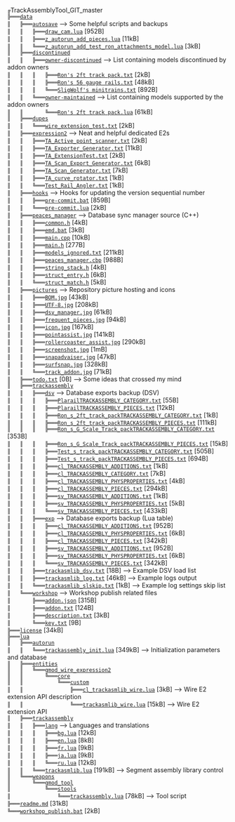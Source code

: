 ﻿`╔`TrackAssemblyTool_GIT_master  
`╠═══`[`data`](https://github.com/dvdvideo1234/TrackAssemblyTool/blob/master/data)  
`║   ╠═══`[`autosave`](https://github.com/dvdvideo1234/TrackAssemblyTool/blob/master/data/autosave) --> Some helpful scripts and backups  
`║   ║   ╠═══`[`draw_cam.lua`](https://github.com/dvdvideo1234/TrackAssemblyTool/blob/master/data/autosave/draw_cam.lua) [952B]  
`║   ║   ╠═══`[`z_autorun_add_pieces.lua`](https://github.com/dvdvideo1234/TrackAssemblyTool/blob/master/data/autosave/z_autorun_add_pieces.lua) [11kB]  
`║   ║   ╚═══`[`z_autorun_add_test_ron_attachments_model.lua`](https://github.com/dvdvideo1234/TrackAssemblyTool/blob/master/data/autosave/z_autorun_add_test_ron_attachments_model.lua) [3kB]  
`║   ╠═══`[`discontinued`](https://github.com/dvdvideo1234/TrackAssemblyTool/blob/master/data/discontinued)  
`║   ║   ╠═══`[`owner-discontinued`](https://github.com/dvdvideo1234/TrackAssemblyTool/blob/master/data/discontinued/owner-discontinued) --> List containing models discontinued by addon owners  
`║   ║   ║   ╠═══`[`Ron's 2ft track pack.txt`](https://github.com/dvdvideo1234/TrackAssemblyTool/blob/master/data/discontinued/owner-discontinued/Ron's%202ft%20track%20pack.txt) [2kB]  
`║   ║   ║   ╠═══`[`Ron's 56 gauge rails.txt`](https://github.com/dvdvideo1234/TrackAssemblyTool/blob/master/data/discontinued/owner-discontinued/Ron's%2056%20gauge%20rails.txt) [48kB]  
`║   ║   ║   ╚═══`[`SligWolf's minitrains.txt`](https://github.com/dvdvideo1234/TrackAssemblyTool/blob/master/data/discontinued/owner-discontinued/SligWolf's%20minitrains.txt) [892B]  
`║   ║   ╚═══`[`owner-maintained`](https://github.com/dvdvideo1234/TrackAssemblyTool/blob/master/data/discontinued/owner-maintained) --> List containing models supported by the addon owners  
`║   ║       ╚═══`[`Ron's 2ft track pack.lua`](https://github.com/dvdvideo1234/TrackAssemblyTool/blob/master/data/discontinued/owner-maintained/Ron's%202ft%20track%20pack.lua) [61kB]  
`║   ╠═══`[`dupes`](https://github.com/dvdvideo1234/TrackAssemblyTool/blob/master/data/dupes)  
`║   ║   ╚═══`[`wire_extension_test.txt`](https://github.com/dvdvideo1234/TrackAssemblyTool/blob/master/data/dupes/wire_extension_test.txt) [2kB]  
`║   ╠═══`[`expression2`](https://github.com/dvdvideo1234/TrackAssemblyTool/blob/master/data/expression2) --> Neat and helpful dedicated E2s  
`║   ║   ╠═══`[`TA_Active_point_scanner.txt`](https://github.com/dvdvideo1234/TrackAssemblyTool/blob/master/data/expression2/TA_Active_point_scanner.txt) [2kB]  
`║   ║   ╠═══`[`TA_Exporter_Generator.txt`](https://github.com/dvdvideo1234/TrackAssemblyTool/blob/master/data/expression2/TA_Exporter_Generator.txt) [11kB]  
`║   ║   ╠═══`[`TA_ExtensionTest.txt`](https://github.com/dvdvideo1234/TrackAssemblyTool/blob/master/data/expression2/TA_ExtensionTest.txt) [2kB]  
`║   ║   ╠═══`[`TA_Scan_Export_Generator.txt`](https://github.com/dvdvideo1234/TrackAssemblyTool/blob/master/data/expression2/TA_Scan_Export_Generator.txt) [6kB]  
`║   ║   ╠═══`[`TA_Scan_Generator.txt`](https://github.com/dvdvideo1234/TrackAssemblyTool/blob/master/data/expression2/TA_Scan_Generator.txt) [7kB]  
`║   ║   ╠═══`[`TA_curve_rotator.txt`](https://github.com/dvdvideo1234/TrackAssemblyTool/blob/master/data/expression2/TA_curve_rotator.txt) [1kB]  
`║   ║   ╚═══`[`Test_Rail_Angler.txt`](https://github.com/dvdvideo1234/TrackAssemblyTool/blob/master/data/expression2/Test_Rail_Angler.txt) [1kB]  
`║   ╠═══`[`hooks`](https://github.com/dvdvideo1234/TrackAssemblyTool/blob/master/data/hooks) --> Hooks for updating the version sequential number  
`║   ║   ╠═══`[`pre-commit.bat`](https://github.com/dvdvideo1234/TrackAssemblyTool/blob/master/data/hooks/pre-commit.bat) [859B]  
`║   ║   ╚═══`[`pre-commit.lua`](https://github.com/dvdvideo1234/TrackAssemblyTool/blob/master/data/hooks/pre-commit.lua) [2kB]  
`║   ╠═══`[`peaces_manager`](https://github.com/dvdvideo1234/TrackAssemblyTool/blob/master/data/peaces_manager) --> Database sync manager source (C++)  
`║   ║   ╠═══`[`common.h`](https://github.com/dvdvideo1234/TrackAssemblyTool/blob/master/data/peaces_manager/common.h) [4kB]  
`║   ║   ╠═══`[`emd.bat`](https://github.com/dvdvideo1234/TrackAssemblyTool/blob/master/data/peaces_manager/emd.bat) [3kB]  
`║   ║   ╠═══`[`main.cpp`](https://github.com/dvdvideo1234/TrackAssemblyTool/blob/master/data/peaces_manager/main.cpp) [10kB]  
`║   ║   ╠═══`[`main.h`](https://github.com/dvdvideo1234/TrackAssemblyTool/blob/master/data/peaces_manager/main.h) [277B]  
`║   ║   ╠═══`[`models_ignored.txt`](https://github.com/dvdvideo1234/TrackAssemblyTool/blob/master/data/peaces_manager/models_ignored.txt) [211kB]  
`║   ║   ╠═══`[`peaces_manager.cbp`](https://github.com/dvdvideo1234/TrackAssemblyTool/blob/master/data/peaces_manager/peaces_manager.cbp) [988B]  
`║   ║   ╠═══`[`string_stack.h`](https://github.com/dvdvideo1234/TrackAssemblyTool/blob/master/data/peaces_manager/string_stack.h) [4kB]  
`║   ║   ╠═══`[`struct_entry.h`](https://github.com/dvdvideo1234/TrackAssemblyTool/blob/master/data/peaces_manager/struct_entry.h) [6kB]  
`║   ║   ╚═══`[`struct_match.h`](https://github.com/dvdvideo1234/TrackAssemblyTool/blob/master/data/peaces_manager/struct_match.h) [5kB]  
`║   ╠═══`[`pictures`](https://github.com/dvdvideo1234/TrackAssemblyTool/blob/master/data/pictures) --> Repository picture hosting and icons  
`║   ║   ╠═══`[`BOM.jpg`](https://github.com/dvdvideo1234/TrackAssemblyTool/blob/master/data/pictures/BOM.jpg) [43kB]  
`║   ║   ╠═══`[`UTF-8.jpg`](https://github.com/dvdvideo1234/TrackAssemblyTool/blob/master/data/pictures/UTF-8.jpg) [208kB]  
`║   ║   ╠═══`[`dsv_manager.jpg`](https://github.com/dvdvideo1234/TrackAssemblyTool/blob/master/data/pictures/dsv_manager.jpg) [61kB]  
`║   ║   ╠═══`[`frequent_pieces.jpg`](https://github.com/dvdvideo1234/TrackAssemblyTool/blob/master/data/pictures/frequent_pieces.jpg) [94kB]  
`║   ║   ╠═══`[`icon.jpg`](https://github.com/dvdvideo1234/TrackAssemblyTool/blob/master/data/pictures/icon.jpg) [167kB]  
`║   ║   ╠═══`[`pointassist.jpg`](https://github.com/dvdvideo1234/TrackAssemblyTool/blob/master/data/pictures/pointassist.jpg) [141kB]  
`║   ║   ╠═══`[`rollercoaster_assist.jpg`](https://github.com/dvdvideo1234/TrackAssemblyTool/blob/master/data/pictures/rollercoaster_assist.jpg) [290kB]  
`║   ║   ╠═══`[`screenshot.jpg`](https://github.com/dvdvideo1234/TrackAssemblyTool/blob/master/data/pictures/screenshot.jpg) [1mB]  
`║   ║   ╠═══`[`snapadvaiser.jpg`](https://github.com/dvdvideo1234/TrackAssemblyTool/blob/master/data/pictures/snapadvaiser.jpg) [47kB]  
`║   ║   ╠═══`[`surfsnap.jpg`](https://github.com/dvdvideo1234/TrackAssemblyTool/blob/master/data/pictures/surfsnap.jpg) [328kB]  
`║   ║   ╚═══`[`track_addon.jpg`](https://github.com/dvdvideo1234/TrackAssemblyTool/blob/master/data/pictures/track_addon.jpg) [71kB]  
`║   ╠═══`[`todo.txt`](https://github.com/dvdvideo1234/TrackAssemblyTool/blob/master/data/todo.txt) [0B] --> Some ideas that crossed my mind  
`║   ╠═══`[`trackassembly`](https://github.com/dvdvideo1234/TrackAssemblyTool/blob/master/data/trackassembly)  
`║   ║   ╠═══`[`dsv`](https://github.com/dvdvideo1234/TrackAssemblyTool/blob/master/data/trackassembly/dsv) --> Database exports backup (DSV)  
`║   ║   ║   ╠═══`[`PlarailTRACKASSEMBLY_CATEGORY.txt`](https://github.com/dvdvideo1234/TrackAssemblyTool/blob/master/data/trackassembly/dsv/PlarailTRACKASSEMBLY_CATEGORY.txt) [55B]  
`║   ║   ║   ╠═══`[`PlarailTRACKASSEMBLY_PIECES.txt`](https://github.com/dvdvideo1234/TrackAssemblyTool/blob/master/data/trackassembly/dsv/PlarailTRACKASSEMBLY_PIECES.txt) [12kB]  
`║   ║   ║   ╠═══`[`Ron_s_2ft_track_packTRACKASSEMBLY_CATEGORY.txt`](https://github.com/dvdvideo1234/TrackAssemblyTool/blob/master/data/trackassembly/dsv/Ron_s_2ft_track_packTRACKASSEMBLY_CATEGORY.txt) [1kB]  
`║   ║   ║   ╠═══`[`Ron_s_2ft_track_packTRACKASSEMBLY_PIECES.txt`](https://github.com/dvdvideo1234/TrackAssemblyTool/blob/master/data/trackassembly/dsv/Ron_s_2ft_track_packTRACKASSEMBLY_PIECES.txt) [111kB]  
`║   ║   ║   ╠═══`[`Ron_s_G_Scale_Track_packTRACKASSEMBLY_CATEGORY.txt`](https://github.com/dvdvideo1234/TrackAssemblyTool/blob/master/data/trackassembly/dsv/Ron_s_G_Scale_Track_packTRACKASSEMBLY_CATEGORY.txt) [353B]  
`║   ║   ║   ╠═══`[`Ron_s_G_Scale_Track_packTRACKASSEMBLY_PIECES.txt`](https://github.com/dvdvideo1234/TrackAssemblyTool/blob/master/data/trackassembly/dsv/Ron_s_G_Scale_Track_packTRACKASSEMBLY_PIECES.txt) [15kB]  
`║   ║   ║   ╠═══`[`Test_s_track_packTRACKASSEMBLY_CATEGORY.txt`](https://github.com/dvdvideo1234/TrackAssemblyTool/blob/master/data/trackassembly/dsv/Test_s_track_packTRACKASSEMBLY_CATEGORY.txt) [505B]  
`║   ║   ║   ╠═══`[`Test_s_track_packTRACKASSEMBLY_PIECES.txt`](https://github.com/dvdvideo1234/TrackAssemblyTool/blob/master/data/trackassembly/dsv/Test_s_track_packTRACKASSEMBLY_PIECES.txt) [694B]  
`║   ║   ║   ╠═══`[`cl_TRACKASSEMBLY_ADDITIONS.txt`](https://github.com/dvdvideo1234/TrackAssemblyTool/blob/master/data/trackassembly/dsv/cl_TRACKASSEMBLY_ADDITIONS.txt) [1kB]  
`║   ║   ║   ╠═══`[`cl_TRACKASSEMBLY_CATEGORY.txt`](https://github.com/dvdvideo1234/TrackAssemblyTool/blob/master/data/trackassembly/dsv/cl_TRACKASSEMBLY_CATEGORY.txt) [7kB]  
`║   ║   ║   ╠═══`[`cl_TRACKASSEMBLY_PHYSPROPERTIES.txt`](https://github.com/dvdvideo1234/TrackAssemblyTool/blob/master/data/trackassembly/dsv/cl_TRACKASSEMBLY_PHYSPROPERTIES.txt) [4kB]  
`║   ║   ║   ╠═══`[`cl_TRACKASSEMBLY_PIECES.txt`](https://github.com/dvdvideo1234/TrackAssemblyTool/blob/master/data/trackassembly/dsv/cl_TRACKASSEMBLY_PIECES.txt) [294kB]  
`║   ║   ║   ╠═══`[`sv_TRACKASSEMBLY_ADDITIONS.txt`](https://github.com/dvdvideo1234/TrackAssemblyTool/blob/master/data/trackassembly/dsv/sv_TRACKASSEMBLY_ADDITIONS.txt) [1kB]  
`║   ║   ║   ╠═══`[`sv_TRACKASSEMBLY_PHYSPROPERTIES.txt`](https://github.com/dvdvideo1234/TrackAssemblyTool/blob/master/data/trackassembly/dsv/sv_TRACKASSEMBLY_PHYSPROPERTIES.txt) [5kB]  
`║   ║   ║   ╚═══`[`sv_TRACKASSEMBLY_PIECES.txt`](https://github.com/dvdvideo1234/TrackAssemblyTool/blob/master/data/trackassembly/dsv/sv_TRACKASSEMBLY_PIECES.txt) [433kB]  
`║   ║   ╠═══`[`exp`](https://github.com/dvdvideo1234/TrackAssemblyTool/blob/master/data/trackassembly/exp) --> Database exports backup (Lua table)  
`║   ║   ║   ╠═══`[`cl_TRACKASSEMBLY_ADDITIONS.txt`](https://github.com/dvdvideo1234/TrackAssemblyTool/blob/master/data/trackassembly/exp/cl_TRACKASSEMBLY_ADDITIONS.txt) [952B]  
`║   ║   ║   ╠═══`[`cl_TRACKASSEMBLY_PHYSPROPERTIES.txt`](https://github.com/dvdvideo1234/TrackAssemblyTool/blob/master/data/trackassembly/exp/cl_TRACKASSEMBLY_PHYSPROPERTIES.txt) [6kB]  
`║   ║   ║   ╠═══`[`cl_TRACKASSEMBLY_PIECES.txt`](https://github.com/dvdvideo1234/TrackAssemblyTool/blob/master/data/trackassembly/exp/cl_TRACKASSEMBLY_PIECES.txt) [342kB]  
`║   ║   ║   ╠═══`[`sv_TRACKASSEMBLY_ADDITIONS.txt`](https://github.com/dvdvideo1234/TrackAssemblyTool/blob/master/data/trackassembly/exp/sv_TRACKASSEMBLY_ADDITIONS.txt) [952B]  
`║   ║   ║   ╠═══`[`sv_TRACKASSEMBLY_PHYSPROPERTIES.txt`](https://github.com/dvdvideo1234/TrackAssemblyTool/blob/master/data/trackassembly/exp/sv_TRACKASSEMBLY_PHYSPROPERTIES.txt) [6kB]  
`║   ║   ║   ╚═══`[`sv_TRACKASSEMBLY_PIECES.txt`](https://github.com/dvdvideo1234/TrackAssemblyTool/blob/master/data/trackassembly/exp/sv_TRACKASSEMBLY_PIECES.txt) [342kB]  
`║   ║   ╠═══`[`trackasmlib_dsv.txt`](https://github.com/dvdvideo1234/TrackAssemblyTool/blob/master/data/trackassembly/trackasmlib_dsv.txt) [18B] --> Example DSV load list  
`║   ║   ╠═══`[`trackasmlib_log.txt`](https://github.com/dvdvideo1234/TrackAssemblyTool/blob/master/data/trackassembly/trackasmlib_log.txt) [46kB] --> Example logs output  
`║   ║   ╚═══`[`trackasmlib_slskip.txt`](https://github.com/dvdvideo1234/TrackAssemblyTool/blob/master/data/trackassembly/trackasmlib_slskip.txt) [1kB] --> Example log settings skip list  
`║   ╚═══`[`workshop`](https://github.com/dvdvideo1234/TrackAssemblyTool/blob/master/data/workshop) --> Workshop publish related files  
`║       ╠═══`[`addon.json`](https://github.com/dvdvideo1234/TrackAssemblyTool/blob/master/data/workshop/addon.json) [315B]  
`║       ╠═══`[`addon.txt`](https://github.com/dvdvideo1234/TrackAssemblyTool/blob/master/data/workshop/addon.txt) [124B]  
`║       ╠═══`[`description.txt`](https://github.com/dvdvideo1234/TrackAssemblyTool/blob/master/data/workshop/description.txt) [3kB]  
`║       ╚═══`[`key.txt`](https://github.com/dvdvideo1234/TrackAssemblyTool/blob/master/data/workshop/key.txt) [9B]  
`╠═══`[`license`](https://github.com/dvdvideo1234/TrackAssemblyTool/blob/master/license) [34kB]  
`╠═══`[`lua`](https://github.com/dvdvideo1234/TrackAssemblyTool/blob/master/lua)  
`║   ╠═══`[`autorun`](https://github.com/dvdvideo1234/TrackAssemblyTool/blob/master/lua/autorun)  
`║   ║   ╚═══`[`trackassembly_init.lua`](https://github.com/dvdvideo1234/TrackAssemblyTool/blob/master/lua/autorun/trackassembly_init.lua) [349kB] --> Initialization parameters and database  
`║   ╠═══`[`entities`](https://github.com/dvdvideo1234/TrackAssemblyTool/blob/master/lua/entities)  
`║   ║   ╚═══`[`gmod_wire_expression2`](https://github.com/dvdvideo1234/TrackAssemblyTool/blob/master/lua/entities/gmod_wire_expression2)  
`║   ║       ╚═══`[`core`](https://github.com/dvdvideo1234/TrackAssemblyTool/blob/master/lua/entities/gmod_wire_expression2/core)  
`║   ║           ╚═══`[`custom`](https://github.com/dvdvideo1234/TrackAssemblyTool/blob/master/lua/entities/gmod_wire_expression2/core/custom)  
`║   ║               ╠═══`[`cl_trackasmlib_wire.lua`](https://github.com/dvdvideo1234/TrackAssemblyTool/blob/master/lua/entities/gmod_wire_expression2/core/custom/cl_trackasmlib_wire.lua) [3kB] --> Wire E2 extension API description  
`║   ║               ╚═══`[`trackasmlib_wire.lua`](https://github.com/dvdvideo1234/TrackAssemblyTool/blob/master/lua/entities/gmod_wire_expression2/core/custom/trackasmlib_wire.lua) [15kB] --> Wire E2 extension API  
`║   ╠═══`[`trackassembly`](https://github.com/dvdvideo1234/TrackAssemblyTool/blob/master/lua/trackassembly)  
`║   ║   ╠═══`[`lang`](https://github.com/dvdvideo1234/TrackAssemblyTool/blob/master/lua/trackassembly/lang) --> Languages and translations  
`║   ║   ║   ╠═══`[`bg.lua`](https://github.com/dvdvideo1234/TrackAssemblyTool/blob/master/lua/trackassembly/lang/bg.lua) [12kB]  
`║   ║   ║   ╠═══`[`en.lua`](https://github.com/dvdvideo1234/TrackAssemblyTool/blob/master/lua/trackassembly/lang/en.lua) [8kB]  
`║   ║   ║   ╠═══`[`fr.lua`](https://github.com/dvdvideo1234/TrackAssemblyTool/blob/master/lua/trackassembly/lang/fr.lua) [9kB]  
`║   ║   ║   ╠═══`[`ja.lua`](https://github.com/dvdvideo1234/TrackAssemblyTool/blob/master/lua/trackassembly/lang/ja.lua) [9kB]  
`║   ║   ║   ╚═══`[`ru.lua`](https://github.com/dvdvideo1234/TrackAssemblyTool/blob/master/lua/trackassembly/lang/ru.lua) [12kB]  
`║   ║   ╚═══`[`trackasmlib.lua`](https://github.com/dvdvideo1234/TrackAssemblyTool/blob/master/lua/trackassembly/trackasmlib.lua) [191kB] --> Segment assembly library control  
`║   ╚═══`[`weapons`](https://github.com/dvdvideo1234/TrackAssemblyTool/blob/master/lua/weapons)  
`║       ╚═══`[`gmod_tool`](https://github.com/dvdvideo1234/TrackAssemblyTool/blob/master/lua/weapons/gmod_tool)  
`║           ╚═══`[`stools`](https://github.com/dvdvideo1234/TrackAssemblyTool/blob/master/lua/weapons/gmod_tool/stools)  
`║               ╚═══`[`trackassembly.lua`](https://github.com/dvdvideo1234/TrackAssemblyTool/blob/master/lua/weapons/gmod_tool/stools/trackassembly.lua) [78kB] --> Tool script  
`╠═══`[`readme.md`](https://github.com/dvdvideo1234/TrackAssemblyTool/blob/master/readme.md) [31kB]  
`╚═══`[`workshop_publish.bat`](https://github.com/dvdvideo1234/TrackAssemblyTool/blob/master/workshop_publish.bat) [2kB]  
